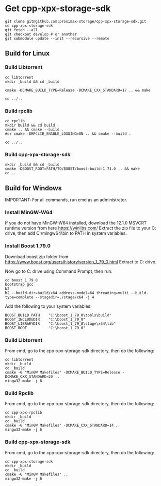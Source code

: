 # Get cpp-xpx-storage-sdk

```shell
git clone git@github.com:proximax-storage/cpp-xpx-storage-sdk.git
cd cpp-xpx-storage-sdk
git fetch --all
git checkout develop # or another
git submodule update --init --recursive --remote
```

## Build for Linux

### Build Libtorrent

```shell
cd libtorrent
mkdir _build && cd _build

cmake -DCMAKE_BUILD_TYPE=Release -DCMAKE_CXX_STANDARD=17 .. && make

cd ../..
```

### Build rpclib

```shell
cd rpclib
mkdir build && cd build
cmake .. && cmake --build .
#or cmake -DRPCLIB_ENABLE_LOGGING=ON .. && cmake --build .

cd ../..
```

### Build cpp-xpx-storage-sdk

```shell
mkdir _build && cd _build
cmake -DBOOST_ROOT=PATH/TO/BOOST/boost-build-1.71.0 .. && make
cd ..
```

## Build for Windows

IMPORTANT: For all commands, run cmd as an administrator.

### Install MinGW-W64 ###
If you do not have MinGW-W64 installed, download the 12.1.0 MSVCRT runtime version from here https://winlibs.com/
Extract the zip file to your C: drive, then add C:\mingw64\bin to PATH in system variables.

###  Install Boost 1.79.0

Download boost zip folder from https://www.boost.org/users/history/version_1_79_0.html
Extract to C: drive.

Now go to C: drive using Command Prompt, then run:

```shell
cd boost_1_79_0
bootstrap gcc
b2
b2 --build-dir=build/x64 address-model=64 threading=multi --build-type=complete --stagedir=./stage/x64 -j 4
```

Add the following to your system variables:

```shell
BOOST_BUILD_PATH    "C:\boost_1_79_0\tools\build"
BOOST_INCLUDEDIR    "C:\boost_1_79_0"
BOOST_LIBRARYDIR    "C:\boost_1_79_0\stage\x64\lib"
BOOST_ROOT          "C:\boost_1_79_0"
```

### Build Libtorrent

From cmd, go to the cpp-xpx-storage-sdk directory, then do the following:

```shell
cd libtorrent
mkdir _build
cd _build
cmake -G "MinGW Makefiles" -DCMAKE_BUILD_TYPE=Release -DCMAKE_CXX_STANDARD=20 ..
mingw32-make -j 6
```

### Build Rpclib

From cmd, go to the cpp-xpx-storage-sdk directory, then do the following:

```shell
cd cpp-xpx-rpclib
mkdir _build
cd _build
cmake -G "MinGW Makefiles" -DCMAKE_CXX_STANDARD=14 ..
mingw32-make -j 6
```

### Build cpp-xpx-storage-sdk

From cmd, go to the cpp-xpx-storage-sdk directory, then do the following:

```shell
cd cpp-xpx-storage-sdk
mkdir _build
cd _build
cmake -G "MinGW Makefiles" ..
mingw32-make -j 6
```

